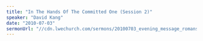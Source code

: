 ```yaml
---
title: "In The Hands Of The Committed One (Session 2)"
speaker: "David Kang"
date: "2010-07-03"
sermonUrl: "//cdn.lwechurch.com/sermons/20100703_evening_message_romans_8_28.mp3"
---
```


